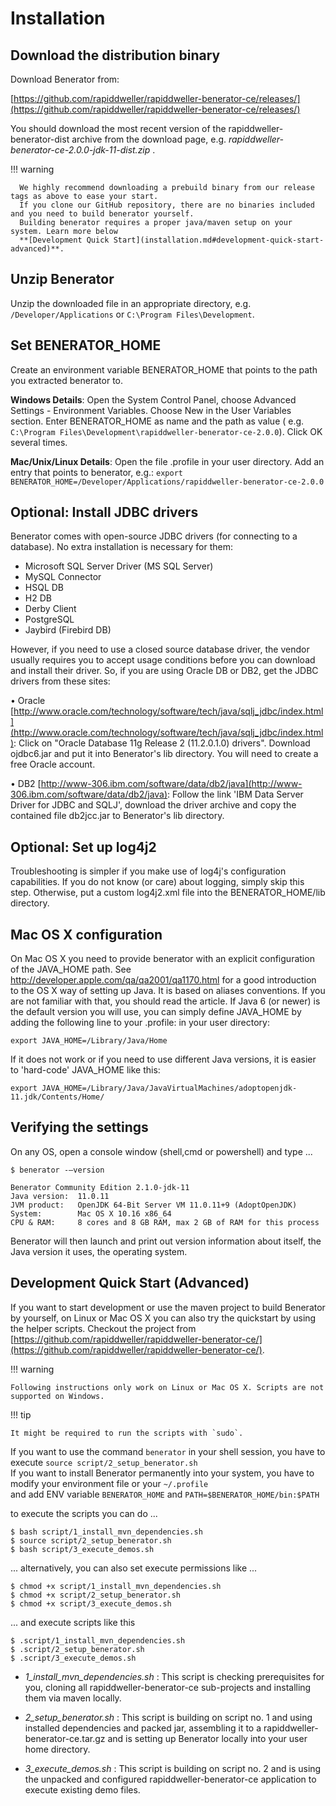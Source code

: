 # Installation

## Download the distribution binary

Download Benerator from: 

[https://github.com/rapiddweller/rapiddweller-benerator-ce/releases/](https://github.com/rapiddweller/rapiddweller-benerator-ce/releases/)

You should download the most recent version of the rapiddweller-benerator-dist archive from the download page, e.g.
_rapiddweller-benerator-ce-2.0.0-jdk-11-dist.zip_ .

!!! warning

      We highly recommend downloading a prebuild binary from our release tags as above to ease your start. 
      If you clone our GitHub repository, there are no binaries included and you need to build benerator yourself. 
      Building benerator requires a proper java/maven setup on your system. Learn more below 
      **[Development Quick Start](installation.md#development-quick-start-advanced)**.

## Unzip Benerator

Unzip the downloaded file in an appropriate directory, e.g. `/Developer/Applications` or `C:\Program Files\Development`.

## Set BENERATOR_HOME

Create an environment variable BENERATOR_HOME that points to the path you extracted benerator to.

**Windows Details**: Open the System Control Panel, choose Advanced Settings - Environment Variables. Choose New in the
User Variables section. Enter BENERATOR_HOME as name and the path as value (
e.g. `C:\Program Files\Development\rapiddweller-benerator-ce-2.0.0`). Click OK several times.

**Mac/Unix/Linux Details**: Open the file .profile in your user directory. Add an entry that points to benerator, e.g.:
`export BENERATOR_HOME=/Developer/Applications/rapiddweller-benerator-ce-2.0.0`

## Optional: Install JDBC drivers

Benerator comes with open-source JDBC drivers (for connecting to a database). No extra installation is necessary for
them:

- Microsoft SQL Server Driver (MS SQL Server)
- MySQL Connector
- HSQL DB
- H2 DB
- Derby Client
- PostgreSQL
- Jaybird (Firebird DB)

However, if you need to use a closed source database driver, the vendor usually requires you to accept usage conditions before you can download and
install their driver. So, if you are using Oracle DB or DB2, get the JDBC drivers from these sites:

• Oracle [http://www.oracle.com/technology/software/tech/java/sqlj_jdbc/index.html](http://www.oracle.com/technology/software/tech/java/sqlj_jdbc/index.html): Click on "Oracle Database 11g Release 2 (11.2.0.1.0) drivers".
Download ojdbc6.jar and put it into Benerator's lib directory. You will need to create a free Oracle account.

• DB2 [http://www-306.ibm.com/software/data/db2/java](http://www-306.ibm.com/software/data/db2/java): Follow the link 'IBM Data Server Driver for JDBC and SQLJ', download the driver archive and
copy the contained file db2jcc.jar to Benerator's lib directory.

## Optional: Set up log4j2

Troubleshooting is simpler if you make use of log4j's configuration capabilities. If you do not know (or care) about logging, simply skip this step.
Otherwise, put a custom log4j2.xml file into the BENERATOR_HOME/lib directory.

## Mac OS X configuration

On Mac OS X you need to provide benerator with an explicit configuration of the JAVA_HOME path. See http://developer.apple.com/qa/qa2001/qa1170.html
for a good introduction to the OS X way of setting up Java. It is based on aliases conventions. If you are not familiar with that, you should read the
article. If Java 6 (or newer) is the default version you will use, you can simply define JAVA_HOME by adding the following line to your .profile: in
your user directory:

```shell
export JAVA_HOME=/Library/Java/Home
```

If it does not work or if you need to use different Java versions, it is easier to 'hard-code' JAVA_HOME like this:

```shell
export JAVA_HOME=/Library/Java/JavaVirtualMachines/adoptopenjdk-11.jdk/Contents/Home/ 
```

## Verifying the settings

On any OS, open a console window (shell,cmd or powershell) and type ...

<div class="termy">

```shell
$ benerator -–version

Benerator Community Edition 2.1.0-jdk-11
Java version:  11.0.11
JVM product:   OpenJDK 64-Bit Server VM 11.0.11+9 (AdoptOpenJDK)
System:        Mac OS X 10.16 x86_64
CPU & RAM:     8 cores and 8 GB RAM, max 2 GB of RAM for this process
```
</div>

Benerator will then launch and print out version information about itself,
the Java version it uses, the operating system.

## Development Quick Start (Advanced)

If you want to start development or use the maven project to build Benerator by yourself,
on Linux or Mac OS X you can also try the quickstart by using the helper scripts. 
Checkout the project from [https://github.com/rapiddweller/rapiddweller-benerator-ce/](https://github.com/rapiddweller/rapiddweller-benerator-ce/).

!!! warning

    Following instructions only work on Linux or Mac OS X. Scripts are not supported on Windows.

!!! tip

    It might be required to run the scripts with `sudo`.

If you want to use the command `benerator` in your shell session, you have to execute `source script/2_setup_benerator.sh`  
If you want to install Benerator permanently into your system, you have to modify your environment file or your `~/.profile`  
and add ENV variable `BENERATOR_HOME` and `PATH=$BENERATOR_HOME/bin:$PATH`

to execute the scripts you can do ...

```term
$ bash script/1_install_mvn_dependencies.sh
$ source script/2_setup_benerator.sh
$ bash script/3_execute_demos.sh
```


... alternatively, you can also set execute permissions like ...

```term
$ chmod +x script/1_install_mvn_dependencies.sh
$ chmod +x script/2_setup_benerator.sh
$ chmod +x script/3_execute_demos.sh
```

... and execute scripts like this

```term
$ .script/1_install_mvn_dependencies.sh
$ .script/2_setup_benerator.sh
$ .script/3_execute_demos.sh
```

- _1_install_mvn_dependencies.sh_ : This script is checking prerequisites for you, 
  cloning all rapiddweller-benerator-ce sub-projects and installing them via maven locally.

- _2_setup_benerator.sh_ : This script is building on script no. 1 and using installed dependencies and packed jar, assembling it to a
  rapiddweller-benerator-ce.tar.gz and is setting up Benerator locally into your user home directory.

- _3_execute_demos.sh_ : This script is building on script no. 2 and is using the unpacked and configured 
   rapiddweller-benerator-ce application to execute existing demo files.